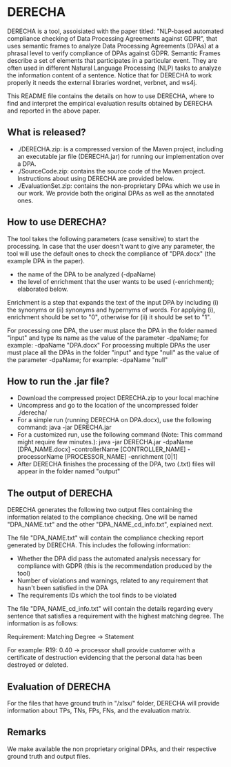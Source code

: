 # DERECHA

DERECHA is a tool, assoisiated with the paper titled: "NLP-based automated compliance checking of Data Processing Agreements against GDPR", that uses semantic frames to analyze Data Processing Agreements (DPAs) at a phrasal level to verify compliance of DPAs against GDPR. Semantic Frames describe a set of elements that participates in a particular event. They are often used in different Natural Language Processing (NLP) tasks to analyze the information content of a sentence. Notice that for DERECHA to work properly it needs the external libraries wordnet, verbnet, and ws4j.

This README file contains the details on how to use DERECHA, where to find and interpret the empirical evaluation results obtained by DERECHA and reported in the above paper.

## What is released?
- ./DERECHA.zip: is a compressed version of the Maven project, including 
an executable jar file (DERECHA.jar) for running our implementation over a DPA.
- ./SourceCode.zip: contains the source code of the Maven project.
Instructions about using DERECHA are provided below.
- ./EvaluationSet.zip: contains the non-proprietary DPAs which we use in our work. We provide both 
the original DPAs as well as the annotated ones.

## How to use DERECHA?

The tool takes the following parameters (case sensitive) to start the processing. In case that the user doesn't want to give any parameter, the tool will use the default ones to check the compliance of "DPA.docx" (the example DPA in the paper).

* the name of the DPA to be analyzed (-dpaName)
* the level of enrichment that the user wants to be used (-enrichment); elaborated below.

Enrichment is a step that expands the text of the input DPA by including (i) the synonyms or (ii) synonyms and hypernyms of words. For applying (i), enrichment should be set to "0", otherwise for (ii) it should be set to "1". 

For processing one DPA, the user must place the DPA in the folder named "input" and type its name as the value of the parameter -dpaName; for example: -dpaName "DPA.docx"
For processing multiple DPAs the user must place all the DPAs in the folder "input" and type "null" as the value of the parameter -dpaName; for example: -dpaName "null"

## How to run the .jar file?

- Download the compressed project DERECHA.zip to your local machine
- Uncompress and go to the location of the uncompressed folder ./derecha/
- For a simple run (running DERECHA on DPA.docx), use the following command: java -jar DERECHA.jar
- For a customized run, use the following command (Note: This command might require few minutes.): 
java -jar DERECHA.jar -dpaName [DPA_NAME.docx] -controllerName [CONTROLLER_NAME] -processorName [PROCESSOR_NAME] -enrichment [0|1]
- After DERECHA finishes the processing of the DPA, two (.txt) files will appear in the folder named "output" 

## The output of DERECHA
DERECHA generates the following two output files containing the information related to the compliance checking. One will be named "DPA_NAME.txt" and the other "DPA_NAME_cd_info.txt", explained next.

The file "DPA_NAME.txt" will contain the compliance checking report generated by DERECHA. This includes the following information:
* Whether the DPA did pass the automated analysis necessary for compliance with GDPR (this is the recommendation produced by the tool)
* Number of violations and warnings, related to any requirement that hasn't been satisfied in the DPA
* The requirements IDs which the tool finds to be violated

The file "DPA_NAME_cd_info.txt" will contain the details regarding every sentence that satisfies a requirement with the highest matching degree. The information is as follows:

Requirement: Matching Degree -> Statement

For example:
R19: 0.40 -> processor shall provide customer with a certificate of destruction evidencing that the personal data has been destroyed or deleted.

## Evaluation of DERECHA

For the files that have ground truth in "/xlsx/" folder, DERECHA will provide information about TPs, TNs, FPs, FNs, and the evaluation matrix.

## Remarks

We make available the non proprietary original DPAs, and their respective ground truth and output files.
